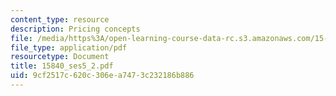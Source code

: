 ```yaml
---
content_type: resource
description: Pricing concepts
file: /media/https%3A/open-learning-course-data-rc.s3.amazonaws.com/15-840-special-seminar-in-marketing-marketing-management-spring-2004/9cf2517c620c306ea7473c232186b886_15840_ses5_2.pdf
file_type: application/pdf
resourcetype: Document
title: 15840_ses5_2.pdf
uid: 9cf2517c-620c-306e-a747-3c232186b886
---
```

